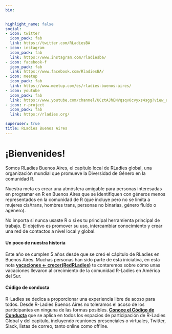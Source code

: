 ```yaml
---
bio: 

  
highlight_name: false
social:
- icon: twitter
  icon_pack: fab
  link: https://twitter.com/RLadiesBA
- icon: instagram
  icon_pack: fab
  link: https://www.instagram.com/rladiesba/
- icon: facebook-f
  icon_pack: fab
  link: https://www.facebook.com/RladiesBA/
- icon: meetup
  icon_pack: fab
  link: https://www.meetup.com/es/rladies-buenos-aires/
- icon: youtube
  icon_pack: fab
  link: https://www.youtube.com/channel/UCztAJhENVqsqv0cvyxs4sgg?view_as=subscriber
- icon: r-project
  icon_pack: fab
  link: https://rladies.org/

superuser: true
title: RLadies Buenos Aires
---
```


# ¡Bienvenides! 


Somos RLadies Buenos Aires, el capítulo local de RLadies global, una organización mundial que promueve la Diversidad de Género en la comunidad R.

Nuestra meta es crear una atmósfera amigable para personas interesadas en programar en R en Buenos Aires que se identifiquen con géneros menos representados en la comunidad de R (que incluye pero no se limita a mujeres cis/trans, hombres trans, personas no binarias, género fluído o agénero). 


No importa si nunca usaste R o si es tu principal herramienta principal de trabajo. El objetivo es promover su uso, intercambiar conocimiento y crear una red de contactos a nivel local y global.


#### Un poco de nuestra historia 


Este año se cumplen 5 años desde que se creó el cápitulo de RLadies en Buenos Aires. Muchas personas han sido parte de esta iniciativa, en esta nota [**vacaciones <- crecer(RedRLadies)**](https://blog.rladies.org/es/post/2018-10-27-vacation_grow_rladiesnetwork/) te contaremos sobre cómo unas vacaciones llevaron al crecimiento de la comunidad R-Ladies en América del Sur.


#### Código de conducta

R-Ladies se dedica a proporcionar una experiencia libre de acoso para todos. Desde R-Ladies Buenos Aires no toleramos el acoso de los participantes en ninguna de las formas posibles. [**Conoce el Código de Conducta**](https://github.com/rladies/.github/blob/master/CODE_OF_CONDUCT.md#spanish) que se aplica en todos los espacios de participación de R-Ladies Global y del capitulo, incluyendo reuniones presenciales o virtuales, Twitter, Slack, listas de correo, tanto online como offline. 
